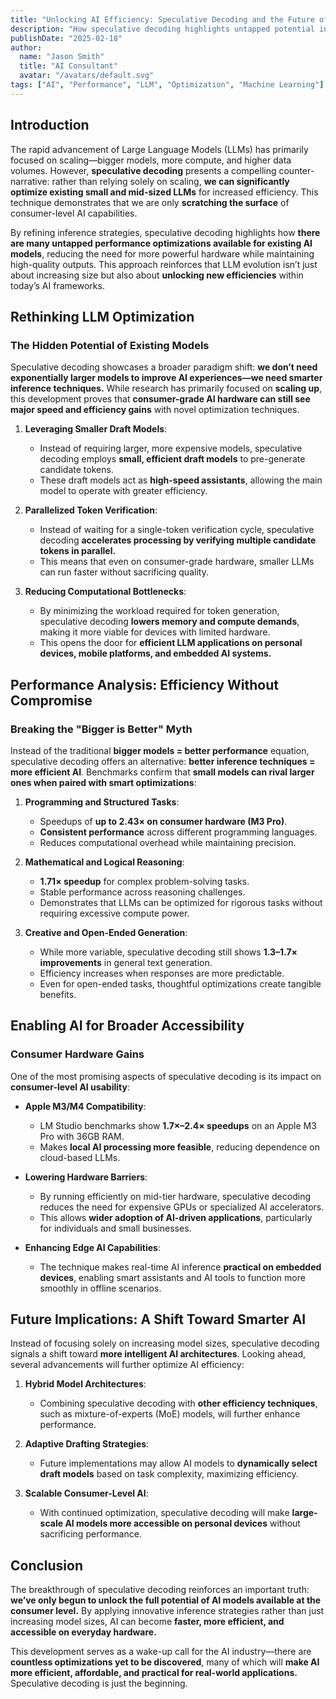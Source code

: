 ```yaml
---
title: "Unlocking AI Efficiency: Speculative Decoding and the Future of Consumer-Level LLM Optimization"
description: "How speculative decoding highlights untapped potential in existing AI technologies and optimizations for smaller models."
publishDate: "2025-02-18"
author:
  name: "Jason Smith"
  title: "AI Consultant"
  avatar: "/avatars/default.svg"
tags: ["AI", "Performance", "LLM", "Optimization", "Machine Learning"]
---
```


## Introduction

The rapid advancement of Large Language Models (LLMs) has primarily focused on scaling—bigger models, more compute, and higher data volumes. However, **speculative decoding** presents a compelling counter-narrative: rather than relying solely on scaling, **we can significantly optimize existing small and mid-sized LLMs** for increased efficiency. This technique demonstrates that we are only **scratching the surface** of consumer-level AI capabilities. 

By refining inference strategies, speculative decoding highlights how **there are many untapped performance optimizations available for existing AI models**, reducing the need for more powerful hardware while maintaining high-quality outputs. This approach reinforces that LLM evolution isn’t just about increasing size but also about **unlocking new efficiencies** within today’s AI frameworks.

## Rethinking LLM Optimization

### The Hidden Potential of Existing Models

Speculative decoding showcases a broader paradigm shift: **we don’t need exponentially larger models to improve AI experiences—we need smarter inference techniques.** While research has primarily focused on **scaling up**, this development proves that **consumer-grade AI hardware can still see major speed and efficiency gains** with novel optimization techniques.

1. **Leveraging Smaller Draft Models**:
   * Instead of requiring larger, more expensive models, speculative decoding employs **small, efficient draft models** to pre-generate candidate tokens.
   * These draft models act as **high-speed assistants**, allowing the main model to operate with greater efficiency.

2. **Parallelized Token Verification**:
   * Instead of waiting for a single-token verification cycle, speculative decoding **accelerates processing by verifying multiple candidate tokens in parallel.**
   * This means that even on consumer-grade hardware, smaller LLMs can run faster without sacrificing quality.

3. **Reducing Computational Bottlenecks**:
   * By minimizing the workload required for token generation, speculative decoding **lowers memory and compute demands**, making it more viable for devices with limited hardware.
   * This opens the door for **efficient LLM applications on personal devices, mobile platforms, and embedded AI systems.**

## Performance Analysis: Efficiency Without Compromise

### Breaking the "Bigger is Better" Myth

Instead of the traditional **bigger models = better performance** equation, speculative decoding offers an alternative: **better inference techniques = more efficient AI**. Benchmarks confirm that **small models can rival larger ones when paired with smart optimizations**:

1. **Programming and Structured Tasks**:
   * Speedups of **up to 2.43× on consumer hardware (M3 Pro)**.
   * **Consistent performance** across different programming languages.
   * Reduces computational overhead while maintaining precision.

2. **Mathematical and Logical Reasoning**:
   * **1.71× speedup** for complex problem-solving tasks.
   * Stable performance across reasoning challenges.
   * Demonstrates that LLMs can be optimized for rigorous tasks without requiring excessive compute power.

3. **Creative and Open-Ended Generation**:
   * While more variable, speculative decoding still shows **1.3–1.7× improvements** in general text generation.
   * Efficiency increases when responses are more predictable.
   * Even for open-ended tasks, thoughtful optimizations create tangible benefits.

## Enabling AI for Broader Accessibility

### Consumer Hardware Gains

One of the most promising aspects of speculative decoding is its impact on **consumer-level AI usability**:

* **Apple M3/M4 Compatibility**:
  * LM Studio benchmarks show **1.7×–2.4× speedups** on an Apple M3 Pro with 36GB RAM.
  * Makes **local AI processing more feasible**, reducing dependence on cloud-based LLMs.

* **Lowering Hardware Barriers**:
  * By running efficiently on mid-tier hardware, speculative decoding reduces the need for expensive GPUs or specialized AI accelerators.
  * This allows **wider adoption of AI-driven applications**, particularly for individuals and small businesses.

* **Enhancing Edge AI Capabilities**:
  * The technique makes real-time AI inference **practical on embedded devices**, enabling smart assistants and AI tools to function more smoothly in offline scenarios.

## Future Implications: A Shift Toward Smarter AI

Instead of focusing solely on increasing model sizes, speculative decoding signals a shift toward **more intelligent AI architectures**. Looking ahead, several advancements will further optimize AI efficiency:

1. **Hybrid Model Architectures**:
   * Combining speculative decoding with **other efficiency techniques**, such as mixture-of-experts (MoE) models, will further enhance performance.

2. **Adaptive Drafting Strategies**:
   * Future implementations may allow AI models to **dynamically select draft models** based on task complexity, maximizing efficiency.

3. **Scalable Consumer-Level AI**:
   * With continued optimization, speculative decoding will make **large-scale AI models more accessible on personal devices** without sacrificing performance.

## Conclusion

The breakthrough of speculative decoding reinforces an important truth: **we’ve only begun to unlock the full potential of AI models available at the consumer level.** By applying innovative inference strategies rather than just increasing model sizes, AI can become **faster, more efficient, and accessible on everyday hardware.**

This development serves as a wake-up call for the AI industry—there are **countless optimizations yet to be discovered**, many of which will **make AI more efficient, affordable, and practical for real-world applications.** Speculative decoding is just the beginning.
